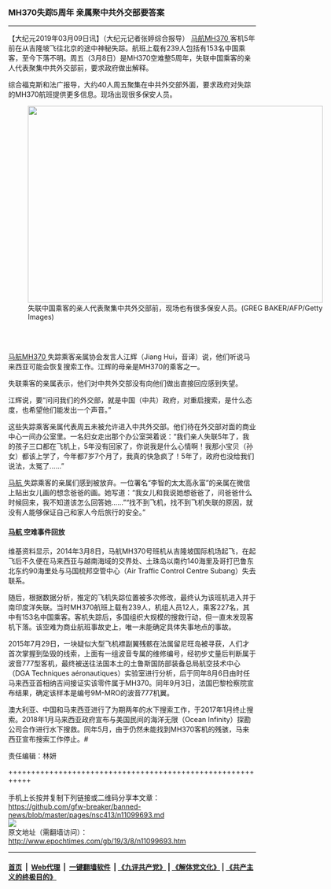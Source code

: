 ### MH370失踪5周年 亲属聚中共外交部要答案
------------------------

<p>
 【大纪元2019年03月09日讯】（大纪元记者张婷综合报导）
 <a href="http://www.epochtimes.com/gb/tag/%E9%A9%AC%E8%88%AAmh370.html">
  马航MH370
 </a>
 客机5年前在从吉隆坡飞往北京的途中神秘失踪。航班上载有239人包括有153名中国乘客，至今下落不明。周五（3月8日）是MH370空难整5周年，失联中国乘客的亲人代表聚集中共外交部前，要求政府做出解释。
</p>
<p>
 综合福克斯和法广报导，大约40人周五聚集在中共外交部外面，要求政府对失踪的MH370航班提供更多信息。现场出现很多保安人员。
</p>
<figure class="wp-caption aligncenter" id="attachment_11099720" style="width: 600px">
 <a href="http://i.epochtimes.com/assets/uploads/2019/03/GettyImages-1129128300-e1552064027883.jpg">
  <img alt="" class="size-large wp-image-11099720" height="400" src="http://i.epochtimes.com/assets/uploads/2019/03/GettyImages-1129128300-600x400.jpg" width="600"/>
 </a>
 <br/><figcaption class="wp-caption-text">
  失联中国乘客的亲人代表聚集中共外交部前，现场也有很多保安人员。(GREG BAKER/AFP/Getty Images)
 </figcaption><br/>
</figure><br/>
<p>
 <a href="http://www.epochtimes.com/gb/tag/%E9%A9%AC%E8%88%AAmh370.html">
  马航MH370
 </a>
 失踪乘客亲属协会发言人江辉（Jiang Hui，音译）说，他们听说马来西亚可能会恢复搜索工作。江辉的母亲是MH370的乘客之一。
</p>
<p>
 失联乘客的亲属表示，他们对中共外交部没有向他们做出直接回应感到失望。
</p>
<p>
 江辉说，要“问问我们的外交部，就是中国（中共）政府，对重启搜索，是什么态度，也希望他们能发出一个声音。”
</p>
<p>
 这些失踪乘客亲属代表周五未被允许进入中共外交部。他们待在外交部对面的商业中心一间办公室里。一名妇女走出那个办公室哭着说：“我们亲人失联5年了，我的孩子三口都在飞机上，5年没有回家了，你说我是什么心情啊！我那小宝贝（孙女）都该上学了，今年都7岁7个月了，我真的快急疯了！5年了，政府也没给我们说法，太冤了……”
</p>
<p>
 <a href="http://www.epochtimes.com/gb/tag/%E9%A9%AC%E8%88%AA.html">
  马航
 </a>
 失踪乘客的亲属们感到被放弃。一位署名“李智的太太高永富”的亲属在微信上贴出女儿画的想念爸爸的画。她写道：“我女儿和我说她想爸爸了，问爸爸什么时候回来，我不知道该怎么回答她……”“找不到飞机，找不到飞机失联的原因，就没有人能够保证自己和家人今后旅行的安全。”
</p>
<h4>
 <a href="http://www.epochtimes.com/gb/tag/%E9%A9%AC%E8%88%AA.html">
  马航
 </a>
 空难事件回放
</h4>
<p>
 维基资料显示，2014年3月8日，马航MH370号班机从吉隆坡国际机场起飞，在起飞后不久便在马来西亚与越南海域的交界处、土珠岛以南约140海里及哥打巴鲁东北东约90海里处与马国梳邦空管中心（Air Traffic Control Centre Subang）失去联系。
</p>
<p>
 随后，根据数据分析，推定的飞机失踪位置被多次修改，最终认为该班机进入并于南印度洋失联。当时MH370航班上载有239人，机组人员12人，乘客227名，其中有153名中国乘客。客机失踪后，多国组织大规模的搜救行动，但一直未发现客机下落。该空难为商业航班事故史上，唯一未能确定具体失事地点的事故。
</p>
<p>
 2015年7月29日，一块疑似大型飞机襟副翼残骸在法属留尼旺岛被寻获，人们才首次掌握到坠毁的线索，上面有一组波音专属的维修编号，经初步丈量后判断属于波音777型客机，最终被送往法国本土的土鲁斯国防部装备总局航空技术中心（DGA Techniques aéronautiques）实验室进行分析，后于同年8月6日由时任马来西亚首相纳吉间接证实该零件属于MH370。同年9月3日，法国巴黎检察院宣布结果，确定该样本是编号9M-MRO的波音777机翼。
</p>
<p>
 澳大利亚、中国和马来西亚进行了为期两年的水下搜索工作，于2017年1月终止搜索。2018年1月马来西亚政府宣布与美国民间的海洋无限（Ocean Infinity）探勘公司合作进行水下搜救。同年5月，由于仍然未能找到MH370客机的残骇，马来西亚宣布搜索工作停止。#
</p>
<p>
 责任编辑：林妍
</p>

+++++++++++++++++++++++++++++++++++++++++++++++++++++++++++<br/><br/>
手机上长按并复制下列链接或二维码分享本文章：<br/>
https://github.com/gfw-breaker/banned-news/blob/master/pages/nsc413/n11099693.md <br/>
<a href='https://github.com/gfw-breaker/banned-news/blob/master/pages/nsc413/n11099693.md'><img src='https://github.com/gfw-breaker/banned-news/blob/master/pages/nsc413/n11099693.md.png'/></a> <br/>
原文地址（需翻墙访问）：http://www.epochtimes.com/gb/19/3/8/n11099693.htm


------------------------
#### [首页](https://github.com/gfw-breaker/banned-news/blob/master/README.md) &nbsp;|&nbsp; [Web代理](https://github.com/labour-camp/helloworld) &nbsp;|&nbsp; [一键翻墙软件](https://github.com/gfw-breaker/nogfw/blob/master/README.md) &nbsp;| [《九评共产党》](https://github.com/gfw-breaker/9ping.md/blob/master/README.md#九评之一评共产党是什么) | [《解体党文化》](https://github.com/gfw-breaker/jtdwh.md/blob/master/README.md) | [《共产主义的终极目的》](https://github.com/gfw-breaker/gczydzjmd.md/blob/master/README.md)

